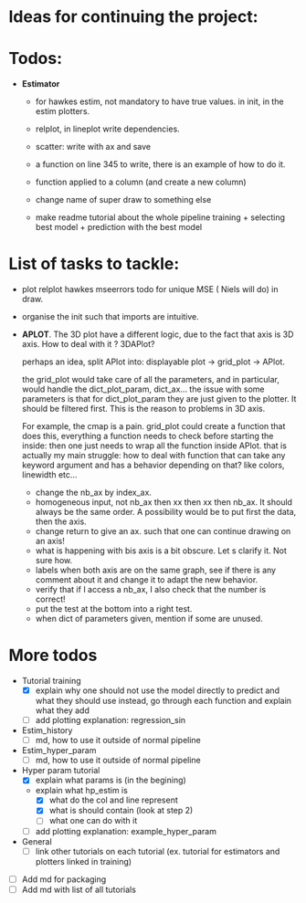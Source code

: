 # Ideas for continuing the project:

# Todos:

* **Estimator**
    * for hawkes estim, not mandatory to have true values. in init, in the estim plotters.
    * relplot, in lineplot write dependencies.
      
    * scatter: write with ax and save
    * a function on line 345 to write, there is an example of how to do it.
    * function applied to a column (and create a new column)
  
    * change name of super draw to something else
    * make readme tutorial about the whole pipeline training + selecting best model + prediction with the best model
      
# List of tasks to tackle:

* plot relplot hawkes mseerrors todo for unique MSE ( Niels will do) in draw.
* organise the init such that imports are intuitive.


* **APLOT**. The 3D plot have a different logic, due to the fact that axis is 3D axis. How to deal with it ? 3DAPlot?

  perhaps an idea, split APlot into: displayable plot -> grid_plot -> APlot.

  the grid_plot would take care of all the parameters, and in particular, would handle the dict_plot_param, dict_ax...
  the issue with some parameters is that for dict_plot_param they are just given to the plotter. It should be filtered
  first. This is the reason to problems in 3D axis.

  For example, the cmap is a pain. grid_plot could create a function that does this, everything a function needs to
  check before starting the inside:
  then one just needs to wrap all the function inside APlot. that is actually my main struggle: how to deal with
  function that can take any keyword argument and has a behavior depending on that? like colors, linewidth etc...

  - change the nb_ax by index_ax.
  - homogeneous input, not nb_ax then xx then xx then nb_ax. It should always be the same order. A possibility would be
    to put first the data, then the axis.
  - change return to give an ax. such that one can continue drawing on an axis!
  - what is happening with bis axis is a bit obscure. Let s clarify it. Not sure how.
  - labels when both axis are on the same graph, see if there is any comment about it and change it to adapt the new
    behavior.
  - verify that if I access a nb_ax, I also check that the number is correct!
  - put the test at the bottom into a right test.
  - when dict of parameters given, mention if some are unused.

# More todos
- Tutorial training
  - [x] explain why one should not use the model directly to predict and what they should use instead, 
    go through each function and explain what they add 
  - [ ] add plotting explanation: regression_sin
  
- Estim_history
  - [ ] md, how to use it outside of normal pipeline
  
- Estim_hyper_param
  - [ ] md, how to use it outside of normal pipeline
  
- Hyper param tutorial
  - [x] explain what params is (in the begining)
  - explain what hp_estim is
    - [x] what do the col and line represent
    - [x] what is should contain (look at step 2)
    - [ ] what one can do with it
  - [ ] add plotting explanation: example_hyper_param  

- General
  - [ ] link other tutorials on each tutorial (ex. tutorial for estimators and plotters linked in training)
  
- [ ] Add md for packaging 
- [ ] Add md with list of all tutorials
